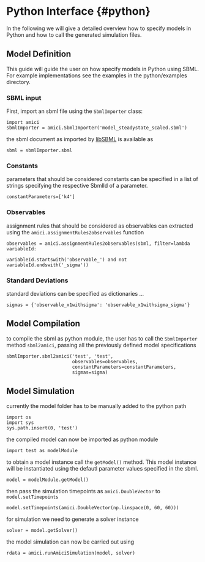 # Python Interface {#python}

In the following we will give a detailed overview how to specify models in  Python and how to call the generated simulation files.

## Model Definition

This guide will guide the user on how specify models in Python using SBML. For example implementations see the examples in the python/examples directory.

### SBML input

First, import an sbml file using the `SbmlImporter` class:

    import amici
    sbmlImporter = amici.SbmlImporter('model_steadystate_scaled.sbml')
    
the sbml document as imported by [libSBML](http://sbml.org/Software/libSBML) is available as 

    sbml = sbmlImporter.sbml

### Constants 

parameters that should be considered constants can be specified in a list of strings specifying the respective SbmlId of a parameter.

    constantParameters=['k4']

### Observables

assignment rules that should be considered as observables can extracted using the `amici.assignmentRules2observables` function

    observables = amici.assignmentRules2observables(sbml, filter=lambda variableId: 
                                                    variableId.startswith('observable_') and not variableId.endswith('_sigma'))

### Standard Deviations

standard deviations can be specified as dictionaries ...

    sigmas = {'observable_x1withsigma': 'observable_x1withsigma_sigma'}


## Model Compilation

to compile the sbml as python module, the user has to call the `SbmlImporter` method `sbml2amici`, passing all the previously defined model specifications

    sbmlImporter.sbml2amici('test', 'test', 
                            observables=observables,
                            constantParameters=constantParameters,
                            sigmas=sigma)

## Model Simulation 

currently the model folder has to be manually added to the python path
    
    import os
    import sys
    sys.path.insert(0, 'test')
    
the compiled model can now be imported as python module
    
    import test as modelModule

to obtain a model instance call the `getModel()` method. This model instance will be instantiated using the defautl parameter values specified in the sbml.

    model = modelModule.getModel()

then pass the simulation timepoints as `amici.DoubleVector` to `model.setTimepoints`

    model.setTimepoints(amici.DoubleVector(np.linspace(0, 60, 60))) 
    
for simulation we need to generate a solver instance 

    solver = model.getSolver()
    
the model simulation can now be carried out using 
    
    rdata = amici.runAmiciSimulation(model, solver)
